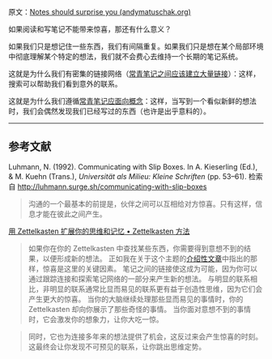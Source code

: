 原文：[Notes should surprise you (andymatuschak.org)](https://notes.andymatuschak.org/z4KZ9973AoHhvM9Pj5Qrds48JXNbMEwVJmVRw)

如果阅读和写笔记不能带来惊喜，那还有什么意义？

如果我们只是想记住一些东西，我们有间隔重复。如果我们只是想在某个局部环境中彻底理解某个特定的想法，我们就不会费心去维持一个长期的笔记系统。

这就是为什么我们有密集的链接网络（[常青笔记之间应该建立大量链接](https://notes.andymatuschak.org/z2HUE4ABbQjUNjrNemvkTCsLa1LPDRuwh1tXC)）：这样，搜索可以帮助我们看到意外的联系。

这就是为什么我们遵循[常青笔记应面向概念](https://notes.andymatuschak.org/z6bci25mVUBNFdVWSrQNKr6u7AZ1jFzfTVbMF)：这样，当写到一个看似新鲜的想法时，我们会偶然发现我们已经写过的东西（也许是出乎意料的）。

------

## 参考文献

Luhmann, N. (1992). Communicating with Slip Boxes. In A. Kieserling (Ed.), & M. Kuehn (Trans.), *Universität als Milieu: Kleine Schriften* (pp. 53–61). 检索自 http://luhmann.surge.sh/communicating-with-slip-boxes

> 沟通的一个最基本的前提是，伙伴之间可以互相给对方惊喜。只有这样，信息才能在彼此之间产生。

[用 Zettelkasten 扩展你的思维和记忆 • Zettelkasten 方法](https://zettelkasten.de/posts/extend-your-mind-and-memory-with-a-zettelkasten/)

> 如果你在你的 Zettelkasten 中查找某些东西，你需要得到意想不到的结果，以便形成新的想法。 正如我在关于这个主题的[介绍性文章](https://zettelkasten.de/posts/zettelkasten-improves-thinking-writing/)中指出的那样，惊喜是这里的关键因素。 笔记之间的链接使这成为可能，因为你可以通过跟踪连接和探索笔记网络的一部分来产生新的想法。 与明显的联系相比，非明显的联系通常比显而易见的联系更有益于创造性思维，因为它们会产生更大的惊喜。 当你的大脑继续处理那些显而易见的事情时，你的 Zettelkasten 却向你展示了那些奇怪的事情。 当你面对意想不到的事情时，它会激发你的想象力，让你大吃一惊。

> 同时，它也为连接多年来的想法提供了机会，这反过来会产生惊喜的时刻。 这最终会让你发现不可预见的联系，让你跳出思维定势。